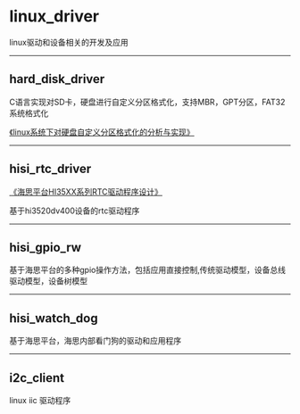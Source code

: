 # linux_driver

linux驱动和设备相关的开发及应用

----------------------------------------------------------------------------


hard_disk_driver
----------------

C语言实现对SD卡，硬盘进行自定义分区格式化，支持MBR，GPT分区，FAT32系统格式化

[《linux系统下对硬盘自定义分区格式化的分析与实现》](https://caibiao-lee.blog.csdn.net/article/details/90728506)



------------------------------------------------------------------------------


hisi_rtc_driver
---------------

[《海思平台HI35XX系列RTC驱动程序设计》](https://blog.csdn.net/li_wen01/article/details/86692273)

基于hi3520dv400设备的rtc驱动程序

------------------------------------------------------------------------------


hisi_gpio_rw
------------


基于海思平台的多种gpio操作方法，包括应用直接控制,传统驱动模型，设备总线驱动模型，设备树模型


------------------------------------------------------------------------------


hisi_watch_dog
-------------

基于海思平台，海思内部看门狗的驱动和应用程序


------------------------------------------------------------------------------

i2c_client
-----------
linux iic 驱动程序















